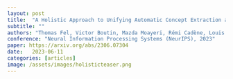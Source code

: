 ```yaml
---
layout: post
title:  "A Holistic Approach to Unifying Automatic Concept Extraction and Concept Importance Estimation"
subtitle: ""
authors: "Thomas Fel, Victor Boutin, Mazda Moayeri, Rémi Cadène, Louis Béthune, Mathieu Chalvidal, Thomas Serre"
conference: "Neural Information Processing Systems (NeurIPS), 2023"
paper: https://arxiv.org/abs/2306.07304
date:   2023-06-11
categories: [articles]
image: /assets/images/holisticteaser.png
---
```

